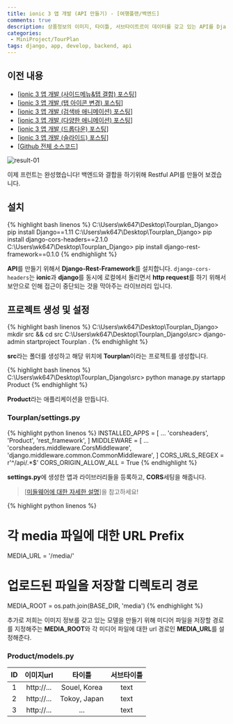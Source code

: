 ```yaml
---
title: ionic 3 앱 개발 (API 만들기) - [여행플랜/백엔드]
comments: true
description: 상품정보의 이미지, 타이틀, 서브타이트르이 데이터를 갖고 있는 API를 Django로 만들어서 ionic과 연동 해보도록 하겠습니다.
categories:
 - MiniProject/TourPlan
tags: django, app, develop, backend, api
---
```


## 이전 내용

- [[ionic 3 앱 개발 (사이드메뉴&탭 결합) 포스팅](https://wkddnjset.github.io/miniproject/tourplan/2018/02/04/ionic-3-%ED%95%98%EC%9D%B4%EB%B8%8C%EB%A6%AC%EB%93%9C-%EC%95%B1-%EA%B0%9C%EB%B0%9C%ED%95%98%EA%B8%B0-%EC%97%AC%ED%96%89%ED%94%8C%EB%9E%9C/)]
- [[ionic 3 앱 개발 (탭 아이콘 변경) 포스팅](https://wkddnjset.github.io/miniproject/tourplan/2018/02/05/ionic-3-%EC%95%B1-%EA%B0%9C%EB%B0%9C-(%ED%83%AD-%EC%95%84%EC%9D%B4%EC%BD%98-%EB%B3%80%EA%B2%BD)-%EC%97%AC%ED%96%89%ED%94%8C%EB%9E%9C/)]
- [[ionic 3 앱 개발 (검색바 애니메이션) 포스팅](https://wkddnjset.github.io/miniproject/tourplan/2018/02/06/ionic-3-%EC%95%B1-%EA%B0%9C%EB%B0%9C-(%EA%B2%80%EC%83%89%EB%B0%94-%EC%95%A0%EB%8B%88%EB%A9%94%EC%9D%B4%EC%85%98)-%EC%97%AC%ED%96%89%ED%94%8C%EB%9E%9C/)]
- [[ionic 3 앱 개발 (다양한 애니메이션) 포스팅](https://wkddnjset.github.io/miniproject/tourplan/2018/02/07/ionic-3-%EC%95%B1-%EA%B0%9C%EB%B0%9C-(%EB%8B%A4%EC%96%91%ED%95%9C-%EC%95%A0%EB%8B%88%EB%A9%94%EC%9D%B4%EC%85%98)-%EC%97%AC%ED%96%89%ED%94%8C%EB%9E%9C/)]
- [[ionic 3 앱 개발 (드롭다운) 포스팅](https://wkddnjset.github.io/miniproject/tourplan/2018/02/09/ionic-3-%EC%95%B1-%EA%B0%9C%EB%B0%9C-(%EB%93%9C%EB%A1%AD%EB%8B%A4%EC%9A%B4)-%EC%97%AC%ED%96%89%ED%94%8C%EB%9E%9C/)]
- [[ionic 3 앱 개발 (슬라이드) 포스팅](https://wkddnjset.github.io/miniproject/tourplan/2018/02/11/ionic-3-%EC%95%B1-%EA%B0%9C%EB%B0%9C-(%EC%8A%AC%EB%9D%BC%EC%9D%B4%EB%93%9C)-%EC%97%AC%ED%96%89%ED%94%8C%EB%9E%9C/)]
- [[Github 전체 소스코드](https://github.com/wkddnjset/MiniProject-TourPlan)]


![result-01](https://raw.githubusercontent.com/wkddnjset/wkddnjset.github.io/master/_posts/images/2018-02-11/result_01.gif)

이제 프런트는 완성했습니다! 백엔드와 결합을 하기위해 Restful API를 만들어 보겠습니다.

## 설치

{% highlight bash linenos %}
C:\Users\wk647\Desktop\Tourplan_Django> pip install Django==1.11
C:\Users\wk647\Desktop\Tourplan_Django> pip install django-cors-headers==2.1.0
C:\Users\wk647\Desktop\Tourplan_Django> pip install django-rest-framework==0.1.0
{% endhighlight %}

**API**를 만들기 위해서 **Django-Rest-Framework**를 설치합니다. `django-cors-headers`는 **ionic**과 **django**를 동시에 로컬에서 돌리면서 **http request**를 하기 위해서 보안으로 인해 접근이 중단되는 것을 막아주는 라이브러리 입니다.

## 프로젝트 생성 및 설정

{% highlight bash linenos %}
C:\Users\wk647\Desktop\Tourplan_Django> mkdir src && cd src
C:\Users\wk647\Desktop\Tourplan_Django\src> django-admin startproject Tourplan .
{% endhighlight %}

**src**라는 폴더를 생성하고 해당 위치에 **Tourplan**이라는 프로젝트를 생성합니다.

{% highlight bash linenos %}
C:\Users\wk647\Desktop\Tourplan_Django\src> python manage.py startapp Product
{% endhighlight %}

**Product**라는 애플리케이션을 만듭니다.

### Tourplan/settings.py

{% highlight python linenos %}
INSTALLED_APPS = [
    ...
    'corsheaders',
    'Product',
    'rest_framework',
]
MIDDLEWARE = [
    ...
    'corsheaders.middleware.CorsMiddleware',
    'django.middleware.common.CommonMiddleware',
]
CORS_URLS_REGEX = r'^/api/.*$'
CORS_ORIGIN_ALLOW_ALL = True
{% endhighlight %}

**settings.py**에 생성한 앱과 라이브러리들을 등록하고, **CORS**세팅을 해줍니다.

> [[미들웨어에 대한 자세한 설명](http://uiandwe.tistory.com/1160)]을 참고하세요!

{% highlight python linenos %}
# 각 media 파일에 대한 URL Prefix
MEDIA_URL = '/media/'
# 업로드된 파일을 저장할 디렉토리 경로
MEDIA_ROOT = os.path.join(BASE_DIR, 'media')
{% endhighlight %}

추가로 저희는 이미지 정보를 갖고 있는 모델을 만들기 위해 미디어 파일을 저장할 경로를 지정해주는 **MEDIA_ROOT**와 각 미디어 파일에 대한 url 경로인 **MEDIA_URL**를 설정해준다.

### Product/models.py

|    ID      |     이미지url   |     타이틀     |   서브타이틀     |
|:----------:|:-------------:|:------------:|:-------------:|
| 1          |   http://...  | Souel, Korea |     text      |
| 2          |   http://...  | Tokoy, Japan |     text      |
| 3          |   http://...  |      ...     |     text      |


